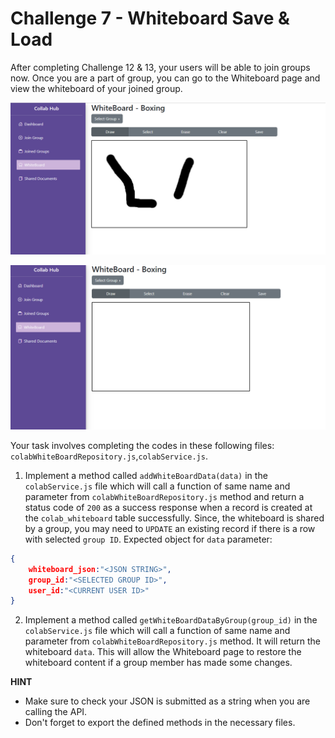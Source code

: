 # Challenge 7 - Whiteboard Save & Load

After completing Challenge 12 & 13, your users will be able to join groups now. Once you are a part of group, you can go to the Whiteboard page and view the whiteboard of your joined group.

<p align="center">
  <img src="./images/15a.png" width="700px">
</p>

<p align="center">
  <img src="./images/15b.png" width="700px">
</p>

Your task involves completing the codes in these following files:
`colabWhiteBoardRepository.js`,`colabService.js`.

1. Implement a method called `addWhiteBoardData(data)` in the `colabService.js` file which will call a function of same name and parameter from `colabWhiteBoardRepository.js` method and return a status code of `200` as a success response when a record is created at the `colab_whiteboard` table successfully. Since, the whiteboard is shared by a group, you may need to `UPDATE` an existing record if there is a row with selected `group ID`.
Expected object for `data` parameter:
```json
{
    whiteboard_json:"<JSON STRING>",
    group_id:"<SELECTED GROUP ID>",
    user_id:"<CURRENT USER ID>"
}
```

2. Implement a method called `getWhiteBoardDataByGroup(group_id)` in the `colabService.js` file which will call a function of same name and parameter from `colabWhiteBoardRepository.js` method. It will return the whiteboard `data`. This will allow the Whiteboard page to restore the whiteboard content if a group member has made some changes. 


**HINT** 
-  Make sure to check your JSON is submitted as a string when you are calling the API.
-  Don't forget to export the defined methods in the necessary files.

